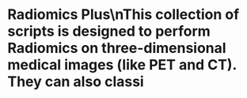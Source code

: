 # Radiomics Plus\nThis collection of scripts is designed to perform Radiomics on three-dimensional medical images (like PET and CT). They can also classi
